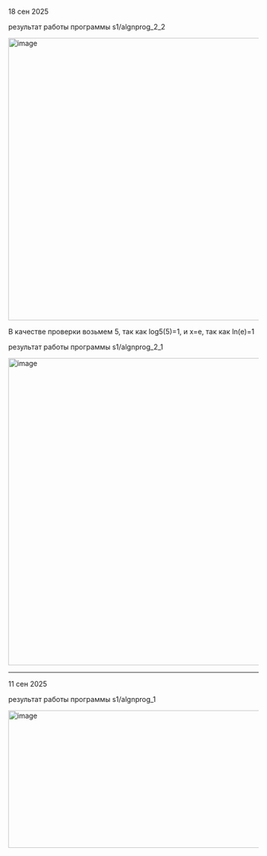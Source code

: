 18 сен 2025

результат работы программы s1/algnprog_2_2

<img width="619" height="569" alt="image" src="https://github.com/user-attachments/assets/3291dacc-8846-4c22-8bb1-e27c95d9a03b" />

В качестве проверки возьмем 5, так как log5(5)=1, и x=e, так как ln(e)=1

результат работы программы s1/algnprog_2_1

<img width="667" height="619" alt="image" src="https://github.com/user-attachments/assets/b2e78414-cab0-412d-9cff-f7839f1e6582" />

__________________________________________________

11 сен 2025

результат работы программы s1/algnprog_1

<img width="720" height="277" alt="image" src="https://github.com/user-attachments/assets/8665f31e-35d1-45d6-ac83-db68bbf3db91" />
